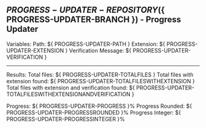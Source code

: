 ## ${ PROGRESS-UPDATER-REPOSITORY } (${ PROGRESS-UPDATER-BRANCH }) - Progress Updater

Variables:
Path: ${ PROGRESS-UPDATER-PATH }
Extension: ${ PROGRESS-UPDATER-EXTENSION }
Verification Message: ${ PROGRESS-UPDATER-VERIFICATION }

---

Results:
Total files: ${ PROGRESS-UPDATER-TOTALFILES }
Total files with extension found: ${ PROGRESS-UPDATER-TOTALFILESWITHEXTENSION }
Total files with extension and verification found: ${ PROGRESS-UPDATER-TOTALFILESWITHEXTENSIONANDVERIFICATION }

Progress: ${ PROGRESS-UPDATER-PROGRESS }%
Progress Rounded: ${ PROGRESS-UPDATER-PROGRESSROUNDED }%
Progress Integer: ${ PROGRESS-UPDATER-PROGRESSINTEGER }%